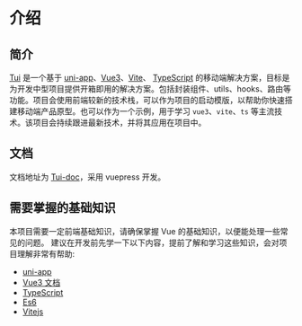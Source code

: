 # 介绍

## 简介

[Tui](https://github.com/wxtling/tui) 是一个基于 [uni-app](https://uniapp.dcloud.io/)、[Vue3](https://v3.cn.vuejs.org/)、[Vite](https://cn.vitejs.dev/)、 [TypeScript](https://www.typescriptlang.org/zh/) 的移动端解决方案，目标是为开发中型项目提供开箱即用的解决方案。包括封装组件、utils、hooks、路由等功能。项目会使用前端较新的技术栈，可以作为项目的启动模版，以帮助你快速搭建移动端产品原型。也可以作为一个示例，用于学习 `vue3`、`vite`、`ts` 等主流技术。该项目会持续跟进最新技术，并将其应用在项目中。

## 文档

文档地址为 [Tui-doc](https://tui.1xtt.com)，采用 vuepress 开发。

## 需要掌握的基础知识

本项目需要一定前端基础知识，请确保掌握 Vue 的基础知识，以便能处理一些常见的问题。
建议在开发前先学一下以下内容，提前了解和学习这些知识，会对项目理解非常有帮助:

- [uni-app](https://uniapp.dcloud.io/)
- [Vue3 文档](https://v3.cn.vuejs.org/)
- [TypeScript](https://www.typescriptlang.org/zh/)
- [Es6](https://es6.ruanyifeng.com/)
- [Vitejs](https://vitejs.dev/)